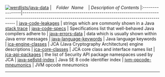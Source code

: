 [![werdlists/java-data](https://img.shields.io/badge/werdlists-java-data-purple.svg?logo=github&style=popout&longCache=true)](# "werdlists/java-data")
|&nbsp;&nbsp;&nbsp;&nbsp;_Folder&nbsp;&nbsp;Name_&nbsp;&nbsp;&nbsp;&nbsp;| _Description of Contents_
|:----------------|--------------------------------------------------------------------------------------------------------------------------------------------------------
| [java-code-leakages](java-code-leakages.txt) |  strings which are commonly shown in a Java [stack trace](https://wikipedia.org/wiki/Stack_trace) 
| [java-code-specs](java-code-specs.txt) |  Specifications list that well-behaved Java compilers adhere to 
| [java-errors-data](java-errors-data.txt) |  data which is usually shown within Java error messages 
| [java-language-keywords](java-language-keywords.txt) | Java language keywords  
| [jca-engine-classes](jca-engine-classes.txt) |  JCA (Java Cryptography Architecture) engine descriptions 
| [jca-core-classes](jca-core-classes.txt) |  JCA core class and interface names list 
| [jca-api-packages](jca-api-packages.txt) |  the list of Security API package namespaces used by JCA 
| [java-se8std-index](java-se8std-index.txt) |  Java SE 8 code identifier index 
| [jvm-opcode-mneumonics](jvm-opcode-mneumonics) | JVM opcode mneumonics  

* * *

